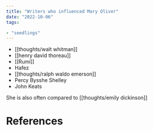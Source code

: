 ```yaml
---
title: "Writers who influenced Mary Oliver"
date: "2022-10-06"
tags:

- "seedlings"
---
```


- [[thoughts/walt whitman]]
- [[henry david thoreau]]
- [[Rumi]]
- Hafez
- [[thoughts/ralph waldo emerson]]
- Percy Bysshe Shelley
- John Keats

She is also often compared to [[thoughts/emily dickinson]]

# References